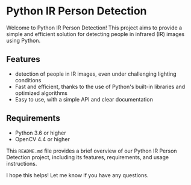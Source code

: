 # Python IR Person Detection

Welcome to Python IR Person Detection! This project aims to provide a simple and efficient solution for detecting people in infrared (IR) images using Python.

## Features
- detection of people in IR images, even under challenging lighting conditions
- Fast and efficient, thanks to the use of Python's built-in libraries and optimized algorithms
- Easy to use, with a simple API and clear documentation

## Requirements
- Python 3.6 or higher
- OpenCV 4.4 or higher


This `README.md` file provides a brief overview of our Python IR Person Detection project, including its features, requirements, and usage instructions. 

I hope this helps! Let me know if you have any questions.
